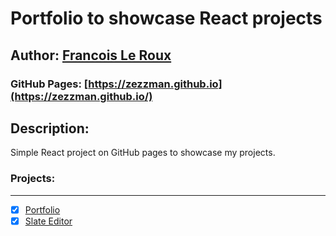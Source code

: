 # Portfolio to showcase React projects
## Author: [Francois Le Roux](mailto:francoisleroux97@gmail.com)
### GitHub Pages: [https://zezzman.github.io](https://zezzman.github.io/)

## Description:

Simple React project on GitHub pages to showcase my projects.

### Projects:
---
- [x] [Portfolio](https://zezzman.github.io/)
- [x] [Slate Editor](https://zezzman.github.io/slate_editor/)
